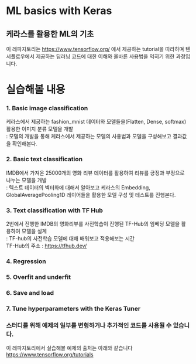 # ML basics with Keras
## 케라스를 활용한 ML의 기초
이 레파지토리는 https://www.tensorflow.org/ 에서 제공하는 tutorial을 따라하며
텐서플로우에서 제공하는 딥러닝 코드에 대한 이해와 올바른 사용법을 익히기 위한 과정입니다.

# 실습해볼 내용
### 1. Basic image classification
 케라스에서 제공하는 fashion_mnist 데이터와 모델들을(Flatten, Dense, softmax) 활용한 이미지 분류 모델을 개발<br>
  : 모델의 개발을 통해 케라스에서 제공하는 모델의 사용법과 모델을 구성해보고 결과값을 확인해본다.
### 2. Basic text classification
 IMDB에서 가져온 25000개의 영화 리뷰 데이터를 활용하여 리뷰를 긍정과 부정으로 나누는 모델을 개발<br>
  : 텍스트 데이터의 벡터화에 대해서 알아보고 케라스의 Embedding, GlobalAveragePooling1D 레이어들을 활용한 모델 구성 및 테스트를 진행본다.
### 3. Text classification with TF Hub
 2번에서 진행한 IMDB의 영화리뷰를 사전학습이 진행된 TF-Hub의 임베딩 모델을 활용하여 모델을 설계<br>
  : TF-hub의 사전학습 모델에 대해 배워보고 적용해보는 시간<br>
   TF-Hub의 주소 : https://tfhub.dev/
### 4. Regression
### 5. Overfit and underfit
### 6. Save and load
### 7. Tune hyperparameters with the Keras Tuner

### 스터디를 위해 예제의 일부를 변형하거나 추가적인 코드를 사용될 수 있습니다.
이 레파지토리에서 실습해볼 예제의 출처는 아래와 같습니다 <br> https://www.tensorflow.org/tutorials
